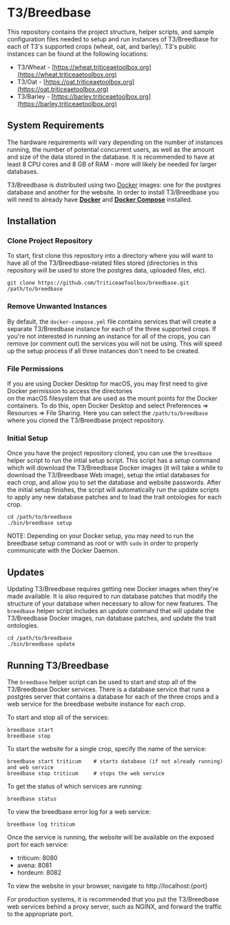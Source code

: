 T3/Breedbase
====

This repository contains the project structure, helper scripts, and sample configuration files needed 
to setup and run instances of T3/Breedbase for each of T3's supported crops (wheat, oat, and barley).
T3's public instances can be found at the following locations:
- T3/Wheat - [https://wheat.triticeaetoolbox.org](https://wheat.triticeaetoolbox.org)
- T3/Oat - [https://oat.triticeaetoolbox.org](https://oat.triticeaetoolbox.org)
- T3/Barley - [https://barley.triticeaetoolbox.org](https://barley.triticeaetoolbox.org)

## System Requirements

The hardware requirements will vary depending on the number of instances running, the number 
of potential concurrent users, as well as the amount and size of the data stored in the database.
It is recommended to have at least 8 CPU cores and 8 GB of RAM - more will likely be needed for 
larger databases.

T3/Breedbase is distributed using two [Docker](https://www.docker.com) images: one for the postgres
database and another for the website.  In order to install T3/Breedbase you will need to already 
have **[Docker](https://docs.docker.com/get-docker/)** and **[Docker Compose](https://docs.docker.com/compose/install/)** 
installed.

## Installation

### Clone Project Repository

To start, first clone this repository into a directory where you will want to have all of the T3/Breedbase-related 
files stored (directories in this repository will be used to store the postgres data, uploaded files, etc).

```
git clone https://github.com/TriticeaeToolbox/breedbase.git /path/to/breedbase
```

### Remove Unwanted Instances

By default, the `docker-compose.yml` file contains services that will create a separate T3/Breedbase instance 
for each of the three supported crops.  If you're not interested in running an instance for all of the crops, you 
can remove (or comment out) the services you will not be using.  This will speed up the setup process if all three 
instances don't need to be created.

### File Permissions

If you are using Docker Desktop for macOS, you may first need to give Docker permission to access the directories  
on the macOS filesystem that are used as the mount points for the Docker containers.  To do this, open Docker Desktop
and select Preferences => Resources => File Sharing.  Here you can select the `/path/to/breedbase` where you cloned 
the T3/Breedbase project repository.

### Initial Setup

Once you have the project repository cloned, you can use the `breedbase` helper script to run the intial setup script.  This 
script has a *setup* command which will download the T3/Breedbase Docker images (it will take a while to download the T3/Breedbase Web image), 
setup the intial databases for each crop, and allow you to set the database and website passwords.  After the initial setup finishes, 
the script will automatically run the update scripts to apply any new database patches and to load the trait ontologies for 
each crop.

```
cd /path/to/breedbase
./bin/breedbase setup
```

NOTE: Depending on your Docker setup, you may need to run the breedbase setup command as root or with `sudo`  in order to 
properly communicate with the Docker Daemon.


## Updates

Updating T3/Breedbase requires getting new Docker images when they're made available.  It is also required to run database 
patches that modify the structure of your database when necessary to allow for new features.  The `breedbase` helper script 
includes an *update* command that will update the T3/Breedbase Docker images, run database patches, and update the trait 
ontologies.

```
cd /path/to/breedbase
./bin/breedbase update
```

## Running T3/Breedbase

The `breedbase` helper script can be used to start and stop all of the T3/Breedbase Docker services.  There is a database service 
that runs a postgres server that contains a database for each of the three crops and a web service for the breedbase website 
instance for each crop.

To start and stop all of the services:
```
breedbase start
breedbase stop
```

To start the website for a single crop, specify the name of the service:
```
breedbase start triticum    # starts database (if not already running) and web service
breedbase stop triticum     # stops the web service
```

To get the status of which services are running:
```
breedbase status
```

To view the breedbase error log for a web service:
```
breedbase log triticum
```

Once the service is running, the website will be available on the exposed port for each service:
- triticum: 8080
- avena: 8081
- hordeum: 8082

To view the website in your browser, navigate to http://localhost:{port}

For production systems, it is recommended that you put the T3/Breedbase web services behind a proxy 
server, such as NGINX, and forward the traffic to the appropriate port.

